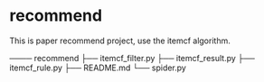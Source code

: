# recommend
This is paper recommend project, use the itemcf algorithm.

──── recommend
    ├── itemcf_filter.py
    ├── itemcf_result.py
    ├── itemcf_rule.py
    ├── README.md
    └── spider.py
    
    
 